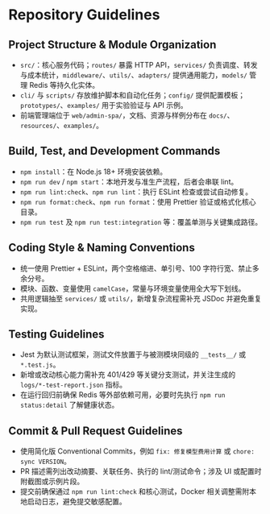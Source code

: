 # Repository Guidelines

## Project Structure & Module Organization
- `src/`：核心服务代码；`routes/` 暴露 HTTP API，`services/` 负责调度、转发与成本统计，`middleware/`、`utils/`、`adapters/` 提供通用能力，`models/` 管理 Redis 等持久化实体。
- `cli/` 与 `scripts/` 存放维护脚本和自动化任务；`config/` 提供配置模板；`prototypes/`、`examples/` 用于实验验证与 API 示例。
- 前端管理端位于 `web/admin-spa/`，文档、资源与样例分布在 `docs/`、`resources/`、`examples/`。

## Build, Test, and Development Commands
- `npm install`：在 Node.js 18+ 环境安装依赖。
- `npm run dev` / `npm start`：本地开发与准生产流程，后者会串联 lint。
- `npm run lint:check`、`npm run lint`：执行 ESLint 检查或尝试自动修复。
- `npm run format:check`、`npm run format`：使用 Prettier 验证或格式化核心目录。
- `npm run test` 及 `npm run test:integration` 等：覆盖单测与关键集成路径。

## Coding Style & Naming Conventions
- 统一使用 Prettier + ESLint，两个空格缩进、单引号、100 字符行宽、禁止多余分号。
- 模块、函数、变量使用 `camelCase`，常量与环境变量使用全大写下划线。
- 共用逻辑抽至 `services/` 或 `utils/`，新增复杂流程需补充 JSDoc 并避免重复实现。

## Testing Guidelines
- Jest 为默认测试框架，测试文件放置于与被测模块同级的 `__tests__/` 或 `*.test.js`。
- 新增或改动核心能力需补充 401/429 等关键分支测试，并关注生成的 `logs/*-test-report.json` 指标。
- 在运行回归前确保 Redis 等外部依赖可用，必要时先执行 `npm run status:detail` 了解健康状态。

## Commit & Pull Request Guidelines
- 使用简化版 Conventional Commits，例如 `fix: 修复模型费用计算` 或 `chore: sync VERSION`。
- PR 描述需列出改动摘要、关联任务、执行的 lint/测试命令；涉及 UI 或配置时附截图或示例片段。
- 提交前确保通过 `npm run lint:check` 和核心测试，Docker 相关调整需附本地启动日志，避免提交敏感配置。
